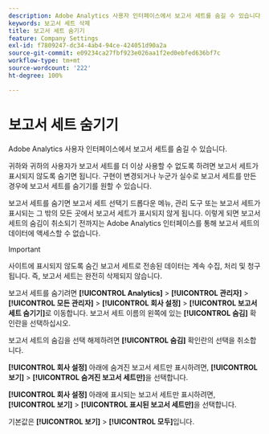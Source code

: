 ```yaml
---
description: Adobe Analytics 사용자 인터페이스에서 보고서 세트를 숨길 수 있습니다.
keywords: 보고서 세트 삭제
title: 보고서 세트 숨기기
feature: Company Settings
exl-id: f7809247-dc34-4ab4-94ce-424051d90a2a
source-git-commit: e09234ca27fbf923e026aa1f2ed0ebfed636bf7c
workflow-type: tm+mt
source-wordcount: '222'
ht-degree: 100%

---
```


# 보고서 세트 숨기기

Adobe Analytics 사용자 인터페이스에서 보고서 세트를 숨길 수 있습니다.

귀하와 귀하의 사용자가 보고서 세트를 더 이상 사용할 수 없도록 하려면 보고서 세트가 표시되지 않도록 숨기면 됩니다. 구현이 변경되거나 누군가 실수로 보고서 세트를 만든 경우에 보고서 세트를 숨기기를 원할 수 있습니다.

보고서 세트를 숨기면 보고서 세트 선택기 드롭다운 메뉴, 관리 도구 또는 보고서 세트가 표시되는 그 밖의 모든 곳에서 보고서 세트가 표시되지 않게 됩니다. 이렇게 되면 보고서 세트의 숨김이 취소되기 전까지는 Adobe Analytics 인터페이스를 통해 보고서 세트의 데이터에 액세스할 수 없습니다.

>[!IMPORTANT]
>
>사이트에 표시되지 않도록 숨긴 보고서 세트로 전송된 데이터는 계속 수집, 처리 및 청구됩니다. 즉, 보고서 세트는 완전히 삭제되지 않습니다.

보고서 세트를 숨기려면 **[!UICONTROL Analytics]** > **[!UICONTROL 관리자]** > **[!UICONTROL 모든 관리자]** > **[!UICONTROL 회사 설정]** > **[!UICONTROL 보고서 세트 숨기기]**&#x200B;로 이동합니다. 보고서 세트 이름의 왼쪽에 있는 **[!UICONTROL 숨김]** 확인란을 선택하십시오.

보고서 세트의 숨김을 선택 해제하려면 **[!UICONTROL 숨김]** 확인란의 선택을 취소합니다.

**[!UICONTROL 회사 설정]** 아래에 숨겨진 보고서 세트만 표시하려면, **[!UICONTROL 보기]** > **[!UICONTROL 숨겨진 보고서 세트만]**&#x200B;을 선택합니다.

**[!UICONTROL 회사 설정]** 아래에 표시되는 보고서 세트만 표시하려면, **[!UICONTROL 보기]** > **[!UICONTROL 표시된 보고서 세트만]**&#x200B;을 선택합니다.

기본값은 **[!UICONTROL 보기]** > **[!UICONTROL 모두]**&#x200B;입니다.
